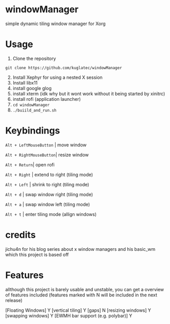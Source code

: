 # windowManager
simple dynamic tiling window manager for Xorg

# Usage
1. Clone the repository
```
git clone https://github.com/kuglatec/windowManager
```
2. Install Xephyr for using a nested X session
3. Install libx11
4. install google glog
5. install xterm (idk why but it wont work without it being started by xinitrc)
6. install rofi (application launcher)
7. ```cd windowManager```
8. ```./buiild_and_run.sh```



# Keybindings

```Alt + LeftMouseButton``` | move window  


```Alt + RightMouseButton```| resize window  


```Alt + Return```| open rofi  


```Alt + Right``` | extend to right (tiling mode)  


```Alt + Left``` | shrink to right (tiling mode)  

```Alt + d``` | swap window right (tiling mode)  

```Alt + a``` | swap window left (tiling mode)  

```Alt + t``` | enter tiling mode (allign windows)
# credits
jichu4n for his blog series about x window managers and his basic_wm which this project is based off 

# Features

allthough this project is barely usable and unstable, you can get a overview of features included (features marked with N will be included in the next release)

[Floating Windows] Y
[vertical tiling] Y
[gaps] N
[resizing windows] Y
[swapping windows] Y
[EWMH bar support (e.g. polybar)] Y
